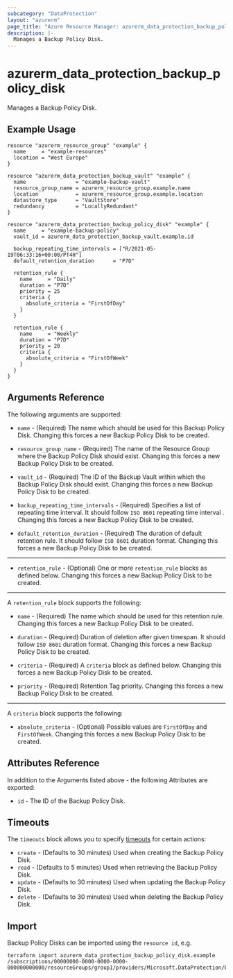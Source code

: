 ```yaml
---
subcategory: "DataProtection"
layout: "azurerm"
page_title: "Azure Resource Manager: azurerm_data_protection_backup_policy_disk"
description: |-
  Manages a Backup Policy Disk.
---
```


# azurerm_data_protection_backup_policy_disk

Manages a Backup Policy Disk.

## Example Usage

```hcl
resource "azurerm_resource_group" "example" {
  name     = "example-resources"
  location = "West Europe"
}

resource "azurerm_data_protection_backup_vault" "example" {
  name                = "example-backup-vault"
  resource_group_name = azurerm_resource_group.example.name
  location            = azurerm_resource_group.example.location
  datastore_type      = "VaultStore"
  redundancy          = "LocallyRedundant"
}

resource "azurerm_data_protection_backup_policy_disk" "example" {
  name     = "example-backup-policy"
  vault_id = azurerm_data_protection_backup_vault.example.id

  backup_repeating_time_intervals = ["R/2021-05-19T06:33:16+00:00/PT4H"]
  default_retention_duration      = "P7D"

  retention_rule {
    name     = "Daily"
    duration = "P7D"
    priority = 25
    criteria {
      absolute_criteria = "FirstOfDay"
    }
  }

  retention_rule {
    name     = "Weekly"
    duration = "P7D"
    priority = 20
    criteria {
      absolute_criteria = "FirstOfWeek"
    }
  }
}
```

## Arguments Reference

The following arguments are supported:
* `name` - (Required) The name which should be used for this Backup Policy Disk. Changing this forces a new Backup Policy Disk to be created.

* `resource_group_name` - (Required) The name of the Resource Group where the Backup Policy Disk should exist. Changing this forces a new Backup Policy Disk to be created.

* `vault_id` - (Required) The ID of the Backup Vault within which the Backup Policy Disk should exist. Changing this forces a new Backup Policy Disk to be created.

* `backup_repeating_time_intervals` - (Required) Specifies a list of repeating time interval. It should follow `ISO 8601` repeating time interval . Changing this forces a new Backup Policy Disk to be created.

* `default_retention_duration` - (Required) The duration of default retention rule. It should follow `ISO 8601` duration format. Changing this forces a new Backup Policy Disk to be created.

---

* `retention_rule` - (Optional) One or more `retention_rule` blocks as defined below. Changing this forces a new Backup Policy Disk to be created.

---

A `retention_rule` block supports the following:

* `name` - (Required) The name which should be used for this retention rule. Changing this forces a new Backup Policy Disk to be created.

* `duration` - (Required) Duration of deletion after given timespan. It should follow `ISO 8601` duration format. Changing this forces a new Backup Policy Disk to be created.

* `criteria` - (Required) A `criteria` block as defined below. Changing this forces a new Backup Policy Disk to be created.

* `priority` - (Required) Retention Tag priority. Changing this forces a new Backup Policy Disk to be created.

---

A `criteria` block supports the following:

* `absolute_criteria` - (Optional) Possible values are `FirstOfDay` and `FirstOfWeek`. Changing this forces a new Backup Policy Disk to be created.

## Attributes Reference

In addition to the Arguments listed above - the following Attributes are exported: 

* `id` - The ID of the Backup Policy Disk.

## Timeouts

The `timeouts` block allows you to specify [timeouts](https://www.terraform.io/language/resources/syntax#operation-timeouts) for certain actions:

* `create` - (Defaults to 30 minutes) Used when creating the Backup Policy Disk.
* `read` - (Defaults to 5 minutes) Used when retrieving the Backup Policy Disk.
* `update` - (Defaults to 30 minutes) Used when updating the Backup Policy Disk.
* `delete` - (Defaults to 30 minutes) Used when deleting the Backup Policy Disk.

## Import

Backup Policy Disks can be imported using the `resource id`, e.g.

```shell
terraform import azurerm_data_protection_backup_policy_disk.example /subscriptions/00000000-0000-0000-0000-000000000000/resourceGroups/group1/providers/Microsoft.DataProtection/backupVaults/vault1/backupPolicies/backupPolicy1
```
